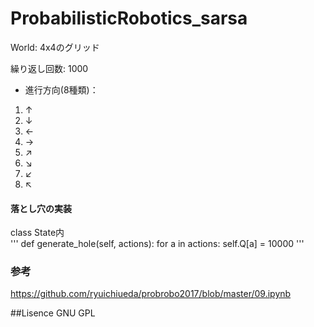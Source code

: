 # ProbabilisticRobotics_sarsa
World: 4x4のグリッド
  
繰り返し回数: 1000

- 進行方向(8種類)：
1. ↑
2. ↓
3. ←
4. →
5. ↗
6. ↘
7. ↙
8. ↖

#### 落とし穴の実装
class State内  
'''
def generate_hole(self, actions):
    for a in actions:
        self.Q[a] = 10000
'''

### 参考
https://github.com/ryuichiueda/probrobo2017/blob/master/09.ipynb

##Lisence
GNU GPL
